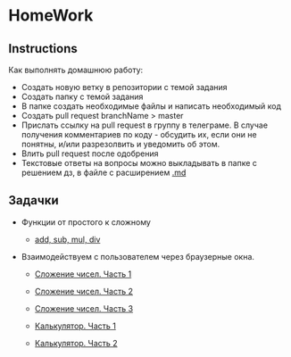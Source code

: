 # HomeWork

## Instructions

Как выполнять домашнюю работу:

* Создать новую ветку в репозитории с темой задания
* Создать папку с темой задания
* В папке создать необходимые файлы и написать необходимый код
* Создать pull request branchName > master
* Прислать ссылку на pull request в группу в телеграме. 
В случае получения комментариев по коду - обсудить их, если они не понятны, 
и/или разрезолвить и уведомить об этом.
* Влить pull request после одобрения
* Текстовые ответы на вопросы можно выкладывать в папке с решением дз, в файле с расширением 
[.md](https://github.com/adam-p/markdown-here/wiki/Markdown-Cheatsheet)

## Задачки

* Функции от простого к сложному
    * [add, sub, mul, div](https://github.com/YuraKostin/fed-lw-mo/tree/master/homework/js/math-functions)

* Взаимодействуем с пользователем через браузерные окна.
    * [Сложение чисел. Часть 1](https://github.com/YuraKostin/fed-lw-mo/tree/master/homework/js/prompt-sum/prompt-sum-1)
    * [Сложение чисел. Часть 2](https://github.com/YuraKostin/fed-lw-mo/tree/master/homework/js/prompt-sum/prompt-sum-2)
    * [Сложение чисел. Часть 3](https://github.com/YuraKostin/fed-lw-mo/tree/master/homework/js/prompt-sum/prompt-sum-3)
    
    * [Калькулятор. Часть 1](https://github.com/YuraKostin/fed-lw-mo/tree/master/homework/js/prompt-calculator/prompt-calculator-1)
    * [Калькулятор. Часть 2](https://github.com/YuraKostin/fed-lw-mo/tree/master/homework/js/prompt-calculator/prompt-calculator-2)
